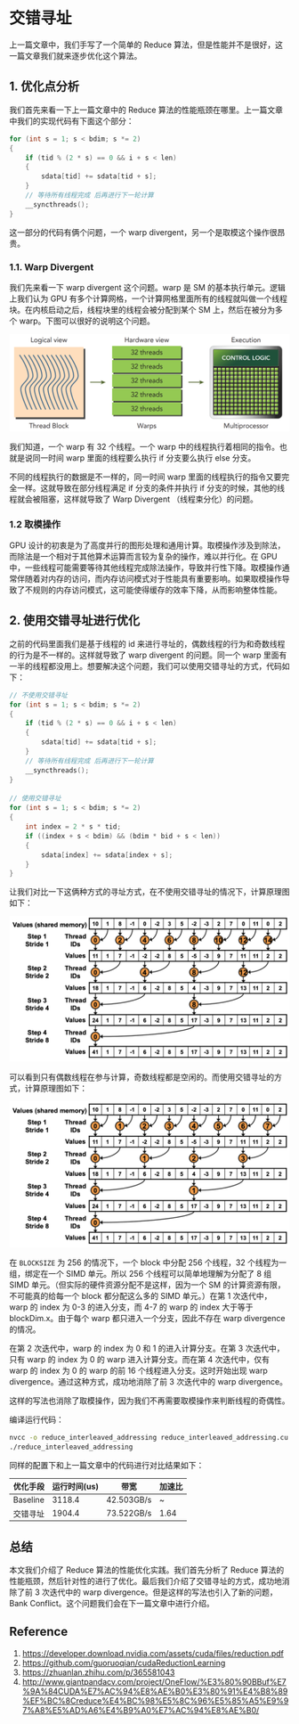 # 交错寻址

上一篇文章中，我们手写了一个简单的 Reduce 算法，但是性能并不是很好，这一篇文章我们就来逐步优化这个算法。

## 1. 优化点分析

我们首先来看一下上一篇文章中的 Reduce 算法的性能瓶颈在哪里。上一篇文章中我们的实现代码有下面这个部分：

```cpp
for (int s = 1; s < bdim; s *= 2)
{
    if (tid % (2 * s) == 0 && i + s < len)
    {
        sdata[tid] += sdata[tid + s];
    }
    // 等待所有线程完成 后再进行下一轮计算
    __syncthreads();
}
```

这一部分的代码有俩个问题，一个 warp divergent，另一个是取模这个操作很昂贵。

### 1.1. Warp Divergent

我们先来看一下 warp divergent 这个问题。warp 是 SM 的基本执行单元。逻辑上我们认为 GPU 有多个计算网格，一个计算网格里面所有的线程就叫做一个线程块。在内核启动之后，线程块里的线程会被分配到某个 SM 上，然后在被分为多个 warp。下图可以很好的说明这个问题。

![picture 0](images/d6f37bda18827d5a253b26ac3ec49e2755e0249d7c52684e1713196706f0f625.png)  

我们知道，一个 warp 有 32 个线程。一个 warp 中的线程执行着相同的指令。也就是说同一时间 warp 里面的线程要么执行 if 分支要么执行 else 分支。

不同的线程执行的数据是不一样的，同一时间 warp 里面的线程执行的指令又要完全一样。这就导致在部分线程满足 if 分支的条件并执行 if 分支的时候，其他的线程就会被阻塞，这样就导致了 Warp Divergent （线程束分化）的问题。

### 1.2 取模操作

GPU 设计的初衷是为了高度并行的图形处理和通用计算。取模操作涉及到除法，而除法是一个相对于其他算术运算而言较为复杂的操作，难以并行化。在 GPU 中，一些线程可能需要等待其他线程完成除法操作，导致并行性下降。取模操作通常伴随着对内存的访问，而内存访问模式对于性能具有重要影响。如果取模操作导致了不规则的内存访问模式，这可能使得缓存的效率下降，从而影响整体性能。

## 2. 使用交错寻址进行优化

之前的代码里面我们是基于线程的 id 来进行寻址的，偶数线程的行为和奇数线程的行为是不一样的。这样就导致了 warp divergent 的问题。同一个 warp 里面有一半的线程都没用上。想要解决这个问题，我们可以使用交错寻址的方式，代码如下：

```cpp
// 不使用交错寻址
for (int s = 1; s < bdim; s *= 2)
{
    if (tid % (2 * s) == 0 && i + s < len)
    {
        sdata[tid] += sdata[tid + s];
    }
    // 等待所有线程完成 后再进行下一轮计算
    __syncthreads();
}

// 使用交错寻址
for (int s = 1; s < bdim; s *= 2)
{
    int index = 2 * s * tid;
    if ((index + s < bdim) && (bdim * bid + s < len))
    {
        sdata[index] += sdata[index + s];
    }
}
```

让我们对比一下这俩种方式的寻址方式，在不使用交错寻址的情况下，计算原理图如下：

![picture 1](images/7257e14ad7e2c51a74b42f0f31a4bffa034546852182c7122fe45672cf4a576e.png)  

可以看到只有偶数线程在参与计算，奇数线程都是空闲的。而使用交错寻址的方式，计算原理图如下：

![picture 2](images/ae8f73237006381f3a0785df49aa6ccfa553513dbe1037c6a44a49e4d19b7b1d.png)  

在 `BLOCKSIZE` 为 256 的情况下，一个 block 中分配 256 个线程，32 个线程为一组，绑定在一个 SIMD 单元。所以 256 个线程可以简单地理解为分配了 8 组 SIMD 单元。（但实际的硬件资源分配不是这样，因为一个 SM 的计算资源有限，不可能真的给每一个 block 都分配这么多的 SIMD 单元。）在第 1 次迭代中，warp 的 index 为 0-3 的进入分支，而 4-7 的 warp 的 index 大于等于 blockDim.x。由于每个 warp 都只进入一个分支，因此不存在 warp divergence 的情况。

在第 2 次迭代中，warp 的 index 为 0 和 1 的进入计算分支。在第 3 次迭代中，只有 warp 的 index 为 0 的 warp 进入计算分支。而在第 4 次迭代中，仅有 warp 的 index 为 0 的 warp 的前 16 个线程进入分支。这时开始出现 warp divergence。通过这种方式，成功地消除了前 3 次迭代中的 warp divergence。

这样的写法也消除了取模操作，因为我们不再需要取模操作来判断线程的奇偶性。

编译运行代码：

```bash
nvcc -o reduce_interleaved_addressing reduce_interleaved_addressing.cu
./reduce_interleaved_addressing
```

同样的配置下和上一篇文章中的代码进行对比结果如下：

| 优化手段 | 运行时间(us) | 带宽 | 加速比 |
| --- | --- | --- | --- |
| Baseline | 3118.4 | 42.503GB/s | ~ |
| 交错寻址 | 1904.4 | 73.522GB/s | 1.64 |

## 总结

本文我们介绍了 Reduce 算法的性能优化实践。我们首先分析了 Reduce 算法的性能瓶颈，然后针对性的进行了优化。最后我们介绍了交错寻址的方式，成功地消除了前 3 次迭代中的 warp divergence。但是这样的写法也引入了新的问题，Bank Conflict。这个问题我们会在下一篇文章中进行介绍。


## Reference

1. https://developer.download.nvidia.com/assets/cuda/files/reduction.pdf
2. https://github.com/guoruoqian/cudaReductionLearning
3. https://zhuanlan.zhihu.com/p/365581043
4. http://www.giantpandacv.com/project/OneFlow/%E3%80%90BBuf%E7%9A%84CUDA%E7%AC%94%E8%AE%B0%E3%80%91%E4%B8%89%EF%BC%8Creduce%E4%BC%98%E5%8C%96%E5%85%A5%E9%97%A8%E5%AD%A6%E4%B9%A0%E7%AC%94%E8%AE%B0/





